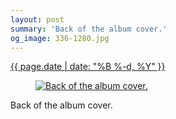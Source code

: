 ```yaml
---
layout: post
summary: 'Back of the album cover.'
og_image: 336-1280.jpg
---
```


<div class="post">
 <time>
  <a href="/336">
   {{ page.date | date: "%B %-d, %Y" }}
  </a>
 </time>
 <a href="/336">
  <figure data-taken="6/24/2014">
   <img alt="Back of the album cover." sizes="(min-width: 700px) 50vw, calc(100vw - 2rem)" src="{{ site.assets_url }}/336-640.jpg" srcset="{{ site.assets_url }}/336-1280.jpg 1280w, {{ site.assets_url }}/336-960.jpg 960w, {{ site.assets_url }}/336-640.jpg 640w, {{ site.assets_url }}/336-320.jpg 320w"/>
  </figure>
 </a>
 <span>
  Back of the album cover.
 </span>
</div>
